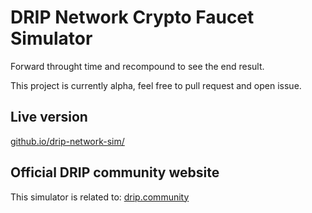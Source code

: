 # DRIP Network Crypto Faucet Simulator
Forward throught time and recompound to see the end result.

This project is currently alpha, feel free to pull request and open issue.

## Live version
[github.io/drip-network-sim/](https://notio-ca.github.io/drip-network-sim/)

## Official DRIP community website
This simulator is related to: [drip.community](https://drip.community/faucet)
